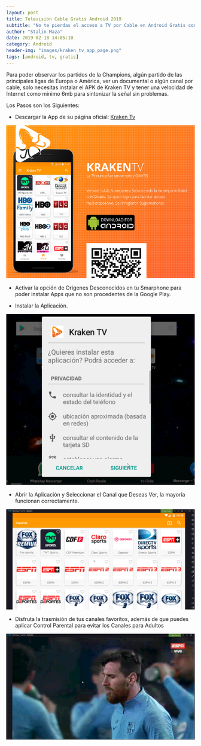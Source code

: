 ```yaml
---
layout: post
title: Televisión Cable Gratis Android 2019
subtitle: "No te pierdas el acceso a TV por Cable en Android Gratis con Kraken TV"
author: "Stalin Maza"
date: 2019-02-18 14:05:10
category: Android
header-img: "images/kraken_tv_app_page.png"
tags: [android, tv, gratis]
---
```


Para poder observar los partidos de la Champions, algún partido de las principales ligas de Europa o América, ver un documental o algún canal por cable, solo necesitas instalar el APK de Kraken TV y tener una velocidad de Internet como minimo 6mb para sintonizar la señal sin problemas.

Los Pasos son los Siguientes:

<!-- more -->

* Descargar la App de su página oficial: <a href="https://github.com/krakentv2/release/raw/master/app148.apk" target="_blank">Kraken Tv</a>

![Kraken TV](/images/kraken_tv_app_page.png "Kraken TV")


* Activar la opción de Origenes Desconocidos en tu Smarphone para poder instalar Apps que no son procedentes de la Google Play.

* Instalar la Aplicación.

![Instalar App Kraken TV](/images/instalar_kraken_tv_android.png "Instalar Kraken Android")

* Abrir la Aplicación y Seleccionar el Canal que Deseas Ver, la mayoría funcionan correctamente.

![Listado Canales Kraken TV](/images/lista_canales_kraken_tv.png "Listado Canales Kraken TV")

* Disfruta la trasmisión de tus canales favoritos, además de que puedes aplicar Control Parental para evitar los Canales para Adultos

![Canal ESPN Carga Correctamente Kraken TV](/images/espn_canal_kraken_tv.png "Canal ESPN Carga Correctamente Kraken TV")


